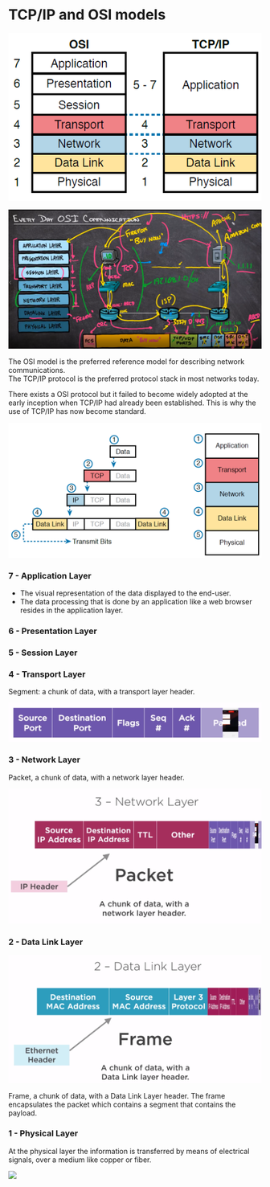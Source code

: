 # TCP/IP and OSI models

![](../.gitbook/assets/image%20%288%29.png)

![](../.gitbook/assets/image%20%289%29.png)

The OSI model is the preferred reference model for describing network communications.  
The TCP/IP protocol is the preferred protocol stack in most networks today.

There exists a OSI protocol but it failed to become widely adopted at the early inception when TCP/IP had already been established. This is why the use of TCP/IP has now become standard.

![](../.gitbook/assets/image%20%2817%29.png)

### 7 - Application Layer

* The visual representation of the data displayed to the end-user.
* The data processing that is done by an application like a web browser resides in the application layer.

### 6 - Presentation Layer

### 5 - Session Layer

### 4 - Transport Layer

Segment: a chunk of data, with a transport layer header.

![TCP Segment Header](../.gitbook/assets/image%20%2820%29.png)

### 3 - Network Layer

Packet, a chunk of data, with a network layer header.

![](../.gitbook/assets/image%20%2825%29.png)

### 2 - Data Link Layer

![](../.gitbook/assets/image%20%2813%29.png)

Frame, a chunk of data, with a Data Link Layer header. The frame encapsulates the packet which contains a segment that contains the payload.

### 1 - Physical Layer

At the physical layer the information is transferred by means of electrical signals, over a medium like copper or fiber.

![](../.gitbook/assets/2020-08-02_13-20-07.gif)





